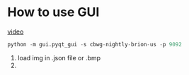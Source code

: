 # How to use GUI

[video](https://asml-my.sharepoint.com/personal/yongqiang_li_asml_com/_layouts/15/onedrive.aspx?id=%2Fpersonal%2Fyongqiang%5Fli%5Fasml%5Fcom%2FDocuments%2FRecordings%2FDemo%20the%20functionality%20of%20using%20mirrored%20curved%20bar%20to%20find%20the%20edge%2D20211216%5F100631%2DMeeting%20Recording%2Emp4&parent=%2Fpersonal%2Fyongqiang%5Fli%5Fasml%5Fcom%2FDocuments%2FRecordings)

```python
python -m gui.pyqt_gui -s cbwg-nightly-brion-us -p 9092
```

1.  load img in .json file or .bmp
2. 